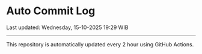 # Auto Commit Log

Last updated: Wednesday, 15-10-2025 19:29 WIB

---

This repository is automatically updated every 2 hour using GitHub Actions.

